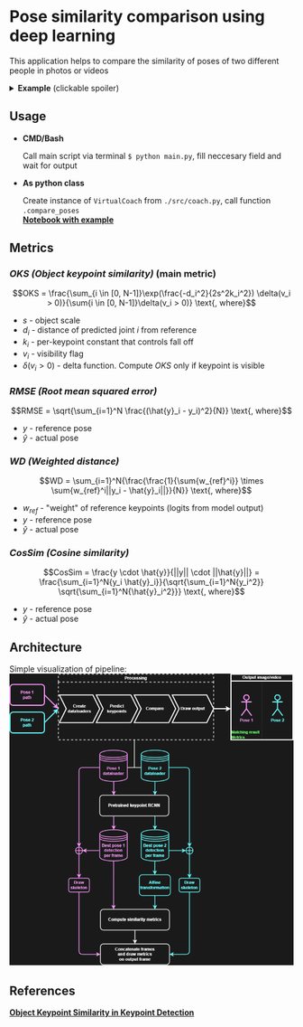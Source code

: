 # <b>Pose similarity comparison using deep learning</b>
This application helps to compare the similarity of poses of two different people in photos or videos

<details>
  <summary><b>Example</b> (clickable spoiler)</summary>
  
  * Image  
    ![](examples/img_comparison.png)
  
  * Video  
    ![](examples/video_gif_comparison.gif)
  
</details>

## <b>Usage</b>
* **CMD/Bash**

  Call main script via terminal `$ python main.py`, fill neccesary field and wait for output
* **As python class**

  Create instance of `VirtualCoach` from `./src/coach.py`, call function `.compare_poses`  
  [<b>Notebook with example</b>](usage_example.ipynb)

## <b>Metrics</b>
### <i>OKS (Object keypoint similarity)</i> (main metric)

$$OKS = \frac{\sum_{i \in [0, N-1]}\exp(\frac{-d_i^2}{2s^2k_i^2}) \delta(v_i > 0)}{\sum{i \in [0, N-1]}\delta(v_i > 0)} \text{, where}$$

* $s$ - object scale  
* $d_i$ - distance of predicted joint $i$ from reference  
* $k_i$ - per-keypoint constant that controls fall off  
* $v_i$ - visibility flag  
* $\delta(v_i > 0)$ - delta function. Compute *OKS* only if keypoint is visible
  
### <i>RMSE (Root mean squared error)</i>

$$RMSE = \sqrt{\sum_{i=1}^N \frac{(\hat{y}_i - y_i)^2}{N}} \text{, where}$$

* $y$ - reference pose  
* $\hat{y}$ - actual pose  

### <i>WD (Weighted distance)</i>

$$WD = \sum_{i=1}^N{\frac{\frac{1}{\sum{w_{ref}^i}} \times \sum{w_{ref}^i||y_i - \hat{y}_i||}}{N}} \text{, where}$$

* $w_{ref}$ - "weight" of reference keypoints (logits from model output)  
* $y$ - reference pose  
* $\hat{y}$ - actual pose  

### <i>CosSim (Cosine similarity)</i>

$$CosSim = \frac{y \cdot \hat{y}}{||y|| \cdot ||\hat{y}||} = \frac{\sum_{i=1}^N{y_i \hat{y}_i}}{\sqrt{\sum_{i=1}^N{y_i^2}} \sqrt{\sum_{i=1}^N{\hat{y}_i^2}}} \text{, where}$$

* $y$ - reference pose
* $\hat{y}$ - actual pose

## <b>Architecture</b>
Simple visualization of pipeline:  
![](examples/images/arch.png)

## References
[<b>Object Keypoint Similarity in Keypoint Detection</b>](https://learnopencv.com/object-keypoint-similarity/)